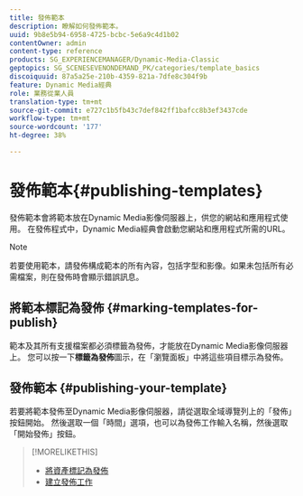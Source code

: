 ```yaml
---
title: 發佈範本
description: 瞭解如何發佈範本。
uuid: 9b8e5b94-6958-4725-bcbc-5e6a9c4d1b02
contentOwner: admin
content-type: reference
products: SG_EXPERIENCEMANAGER/Dynamic-Media-Classic
geptopics: SG_SCENESEVENONDEMAND_PK/categories/template_basics
discoiquuid: 87a5a25e-210b-4359-821a-7dfe8c304f9b
feature: Dynamic Media經典
role: 業務從業人員
translation-type: tm+mt
source-git-commit: e727c1b5fb43c7def842ff1bafcc8b3ef3437cde
workflow-type: tm+mt
source-wordcount: '177'
ht-degree: 38%

---
```



# 發佈範本{#publishing-templates}

發佈範本會將範本放在Dynamic Media影像伺服器上，供您的網站和應用程式使用。 在發佈程式中，Dynamic Media經典會啟動您網站和應用程式所需的URL。

>[!NOTE]
>
>若要使用範本，請發佈構成範本的所有內容，包括字型和影像。如果未包括所有必需檔案，則在發佈時會顯示錯誤訊息。

## 將範本標記為發佈 {#marking-templates-for-publish}

範本及其所有支援檔案都必須標籤為發佈，才能放在Dynamic Media影像伺服器上。 您可以按一下&#x200B;**標籤為發佈**&#x200B;圖示，在「瀏覽面板」中將這些項目標示為發佈。

## 發佈範本 {#publishing-your-template}

若要將範本發佈至Dynamic Media影像伺服器，請從選取全域導覽列上的「發佈」按鈕開始。 然後選取一個「時間」選項，也可以為發佈工作輸入名稱，然後選取「開始發佈」按鈕。

>[!MORELIKETHIS]
>
>* [將資產標記為發佈](publishing-files.md#publish_after_uploading)
>* [建立發佈工作](publishing-files.md#creating_a_publish_job)

